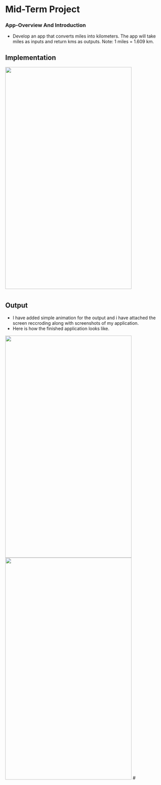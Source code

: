 # Mid-Term Project
### App-Overview And Introduction
- Develop an app that converts miles into kilometers. The app will take miles as inputs
and return kms as outputs. Note: 1 miles = 1.609 km.
## Implementation
<img src="https://user-images.githubusercontent.com/76675965/227728363-44195e37-dd0d-45c1-a0d2-5de228225cd2.jpg" width="400" height="700">

# 
## Output
- I have added simple animation for the output and i have attached the screen reccroding along with screenshots of my application.
- Here is how the finished application looks like.
<img src="https://user-images.githubusercontent.com/76675965/227728302-4ff7dcc5-d59d-4dc9-8652-574426c696f5.png" width="400" height="700">
<img src="https://user-images.githubusercontent.com/76675965/227728326-181487c7-7f79-4217-87e5-455c4faaf946.png" width="400" height="700">
# 

